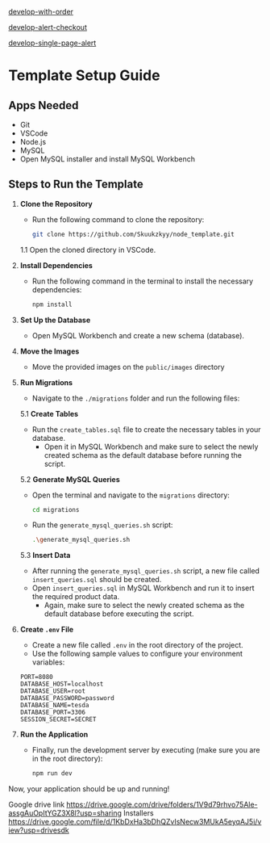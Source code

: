 [develop-with-order](https://github.com/Skuukzkyy/node_template/tree/develop-with-order)

[develop-alert-checkout](https://github.com/Skuukzkyy/node_template/tree/develop-alert-checkout)

[develop-single-page-alert](https://github.com/Skuukzkyy/node_template/tree/develop-single-page-alert)


# Template Setup Guide

## Apps Needed

- Git
- VSCode
- Node.js
- MySQL
- Open MySQL installer and install MySQL Workbench

## Steps to Run the Template

1. **Clone the Repository**
    - Run the following command to clone the repository:
      ```bash
      git clone https://github.com/Skuukzkyy/node_template.git
      ```
    1.1 Open the cloned directory in VSCode.

2. **Install Dependencies**
    - Run the following command in the terminal to install the necessary dependencies:
      ```bash
      npm install
      ```

3. **Set Up the Database**
    - Open MySQL Workbench and create a new schema (database).

4. **Move the Images**
    - Move the provided images on the `public/images` directory

5. **Run Migrations**
    - Navigate to the `./migrations` folder and run the following files:
    
    5.1 **Create Tables**
    - Run the `create_tables.sql` file to create the necessary tables in your database.
      - Open it in MySQL Workbench and make sure to select the newly created schema as the default database before running the script.

    5.2 **Generate MySQL Queries**
    - Open the terminal and navigate to the `migrations` directory:
      ```bash
      cd migrations
      ```
    - Run the `generate_mysql_queries.sh` script:
      ```bash
      .\generate_mysql_queries.sh
      ```

    5.3 **Insert Data**
    - After running the `generate_mysql_queries.sh` script, a new file called `insert_queries.sql` should be created.
    - Open `insert_queries.sql` in MySQL Workbench and run it to insert the required product data.
      - Again, make sure to select the newly created schema as the default database before executing the script.

6. **Create `.env` File**
    - Create a new file called `.env` in the root directory of the project.
    - Use the following sample values to configure your environment variables:

    ```dotenv
    PORT=8080
    DATABASE_HOST=localhost
    DATABASE_USER=root
    DATABASE_PASSWORD=password
    DATABASE_NAME=tesda
    DATABASE_PORT=3306
    SESSION_SECRET=SECRET
    ```

7. **Run the Application**
    - Finally, run the development server by executing (make sure you are in the root directory):
      ```bash
      npm run dev
      ```

Now, your application should be up and running!

Google drive link
https://drive.google.com/drive/folders/1V9d79rhvo75Ale-assgAuOpItYGZ3X8l?usp=sharing
Installers
https://drive.google.com/file/d/1KbDxHa3bDhQZvIsNecw3MUkA5eyqAJ5i/view?usp=drivesdk
